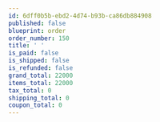 ```yaml
---
id: 6dff0b5b-ebd2-4d74-b93b-ca86db884908
published: false
blueprint: order
order_number: 150
title: ' '
is_paid: false
is_shipped: false
is_refunded: false
grand_total: 22000
items_total: 22000
tax_total: 0
shipping_total: 0
coupon_total: 0
---
```


